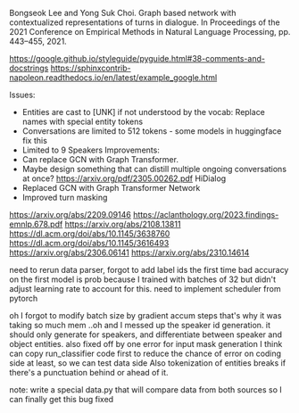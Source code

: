 Bongseok Lee and Yong Suk Choi. Graph based network with contextualized representations of
turns in dialogue. In Proceedings of the 2021 Conference on Empirical Methods in Natural
Language Processing, pp. 443–455, 2021.

https://google.github.io/styleguide/pyguide.html#38-comments-and-docstrings
https://sphinxcontrib-napoleon.readthedocs.io/en/latest/example_google.html


Issues:
- Entities are cast to [UNK] if not understood by the vocab: Replace names with special entity tokens
- Conversations are limited to 512 tokens - some models in huggingface fix this
- Limited to 9 Speakers
Improvements:
- Can replace GCN with Graph Transformer.
- Maybe design something that can distill multiple ongoing conversations at once?
https://arxiv.org/pdf/2305.00262.pdf HiDialog
- Replaced GCN with Graph Transformer Network
- Improved turn masking

https://arxiv.org/abs/2209.09146
https://aclanthology.org/2023.findings-emnlp.678.pdf
https://arxiv.org/abs/2108.13811
https://dl.acm.org/doi/abs/10.1145/3638760
https://dl.acm.org/doi/abs/10.1145/3616493
https://arxiv.org/abs/2306.06141
https://arxiv.org/abs/2310.14614


need to rerun data parser, forgot to add label ids the first time
bad accuracy on the first model is prob because I trained with batches of 32 but didn't adjust learning rate to account for this. need to implement scheduler from pytorch


oh I forgot to modify batch size by gradient accum steps
that's why it was taking so much mem
..oh and I messed up the speaker id generation. it should only generate for speakers, and differentiate between speaker and object entities.
also fixed off by one error for input mask generation
I think can copy run_classifier code first to reduce the chance of error on coding side at least, so we can test data side
Also tokenization of entities breaks if there's a punctuation behind or ahead of it.


note: write a special data.py that will compare data from both sources so I can finally get this bug fixed

